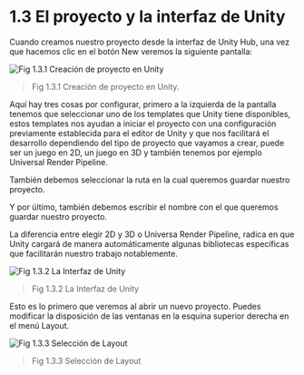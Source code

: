 # 1.3 El proyecto y la interfaz de Unity
Cuando creamos nuestro proyecto desde la interfaz de Unity Hub, una vez que hacemos clic en el botón New veremos la siguiente pantalla:

![Fig 1.3.1 Creación de proyecto en Unity](https://github.com/jstleon/programacion-videojuegos/blob/main/01%20Introducci%C3%B3n%20a%20Unity/1.3%20El%20proyecto%20y%20la%20Interfaz%20de%20Unity/img/Fig_1.3.1_ventana-creacion-proyecto.png)
> Fig 1.3.1 Creación de proyecto en Unity.

Aquí hay tres cosas por configurar, primero a la izquierda de la pantalla tenemos que seleccionar uno de los templates que Unity tiene disponibles, estos templates nos ayudan a iniciar el proyecto con una configuración previamente establecida para el editor de Unity y que nos facilitará el desarrollo dependiendo del tipo de proyecto que vayamos a crear, puede ser un juego en 2D, un juego en 3D y también tenemos por ejemplo Universal Render Pipeline.

También debemos seleccionar la ruta en la cual queremos guardar nuestro proyecto.

Y por último, también debemos escribir el nombre con el que queremos guardar nuestro proyecto.

La diferencia entre elegir 2D y 3D o Universa Render Pipeline, radica en que Unity cargará de manera automáticamente algunas bibliotecas específicas que facilitarán nuestro trabajo notablemente.

![Fig 1.3.2 La Interfaz de Unity](https://github.com/jstleon/programacion-videojuegos/blob/main/01%20Introducci%C3%B3n%20a%20Unity/1.3%20El%20proyecto%20y%20la%20Interfaz%20de%20Unity/img/Fig_1.3.2_La%20interfaz%20de%20unity.png)
> Fig 1.3.2 La Interfaz de Unity

Esto es lo primero que veremos al abrir un nuevo proyecto. Puedes modificar la disposición de las ventanas en la esquina superior derecha en el menú Layout.

![Fig 1.3.3 Selección de Layout](https://github.com/jstleon/programacion-videojuegos/blob/main/01%20Introducci%C3%B3n%20a%20Unity/1.3%20El%20proyecto%20y%20la%20Interfaz%20de%20Unity/img/Fig_1.3.3%20Layout.png)
> Fig 1.3.3 Selección de Layout
